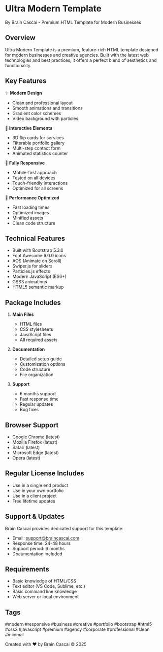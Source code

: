 # Ultra Modern Template

By Brain Cascai - Premium HTML Template for Modern Businesses

## Overview

Ultra Modern Template is a premium, feature-rich HTML template designed for modern businesses and creative agencies. Built with the latest web technologies and best practices, it offers a perfect blend of aesthetics and functionality.

## Key Features

✨ **Modern Design**
- Clean and professional layout
- Smooth animations and transitions
- Gradient color schemes
- Video background with particles

🎯 **Interactive Elements**
- 3D flip cards for services
- Filterable portfolio gallery
- Multi-step contact form
- Animated statistics counter

📱 **Fully Responsive**
- Mobile-first approach
- Tested on all devices
- Touch-friendly interactions
- Optimized for all screens

🚀 **Performance Optimized**
- Fast loading times
- Optimized images
- Minified assets
- Clean code structure

## Technical Features

- Built with Bootstrap 5.3.0
- Font Awesome 6.0.0 icons
- AOS (Animate on Scroll)
- Swiper.js for sliders
- Particles.js effects
- Modern JavaScript (ES6+)
- CSS3 animations
- HTML5 semantic markup

## Package Includes

1. **Main Files**
   - HTML files
   - CSS stylesheets
   - JavaScript files
   - All required assets

2. **Documentation**
   - Detailed setup guide
   - Customization options
   - Code structure
   - File organization

3. **Support**
   - 6 months support
   - Fast response time
   - Regular updates
   - Bug fixes

## Browser Support

- Google Chrome (latest)
- Mozilla Firefox (latest)
- Safari (latest)
- Microsoft Edge (latest)
- Opera (latest)

## Regular License Includes

- Use in a single end product
- Use in your own portfolio
- Use in a client project
- Free lifetime updates

## Support & Updates

Brain Cascai provides dedicated support for this template:
- Email: support@braincascai.com
- Response time: 24-48 hours
- Support period: 6 months
- Documentation included

## Requirements

- Basic knowledge of HTML/CSS
- Text editor (VS Code, Sublime, etc.)
- Basic command line knowledge
- Web server or local environment

## Tags

#modern #responsive #business #creative #portfolio #bootstrap #html5 #css3 #javascript #premium #agency #corporate #professional #clean #minimal

Created with ❤️ by Brain Cascai © 2025
